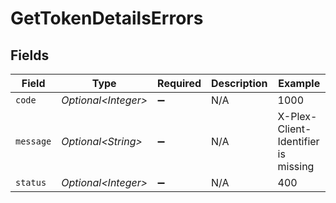 # GetTokenDetailsErrors


## Fields

| Field                               | Type                                | Required                            | Description                         | Example                             |
| ----------------------------------- | ----------------------------------- | ----------------------------------- | ----------------------------------- | ----------------------------------- |
| `code`                              | *Optional\<Integer>*                | :heavy_minus_sign:                  | N/A                                 | 1000                                |
| `message`                           | *Optional\<String>*                 | :heavy_minus_sign:                  | N/A                                 | X-Plex-Client-Identifier is missing |
| `status`                            | *Optional\<Integer>*                | :heavy_minus_sign:                  | N/A                                 | 400                                 |